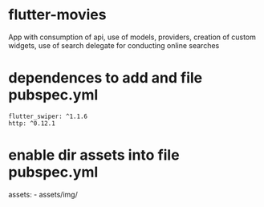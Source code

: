 # flutter-movies
 App with consumption of api, use of models, providers, creation of custom widgets, 
 use of search delegate for conducting online searches

# dependences to add and file pubspec.yml

    flutter_swiper: ^1.1.6
    http: ^0.12.1

# enable dir assets into file pubspec.yml
  assets:
     - assets/img/
